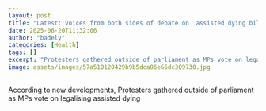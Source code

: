 ```yaml
---
layout: post
title: "Latest: Voices from both sides of debate on  assisted dying bill"
date: 2025-06-20T11:32:06
author: "badely"
categories: [Health]
tags: []
excerpt: "Protesters gathered outside of parliament as MPs vote on legalising assisted dying"
image: assets/images/57a510120429b9b5dca86e66dc309730.jpg
---
```


According to new developments, Protesters gathered outside of parliament as MPs vote on legalising assisted dying

